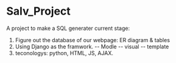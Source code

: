 # Salv_Project
A project to make a SQL generater
current stage: 
1. Figure out the database of our webpage: ER diagram & tables
2. Using Django as the framwork.
   -- Modle
   -- visual
   -- template
3. teconologys: python, HTML, JS, AJAX.
